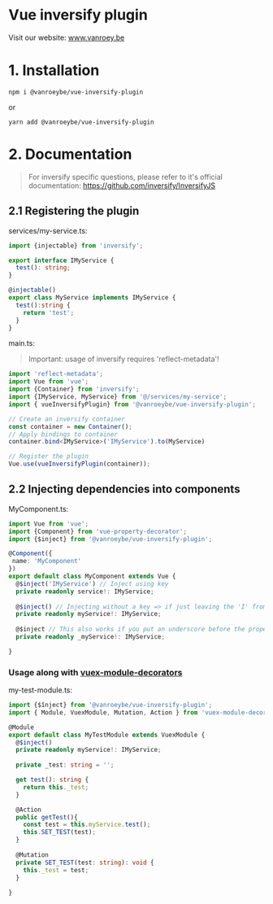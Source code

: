 # Vue inversify plugin
Visit our website: www.vanroey.be

# 1. Installation
`npm i @vanroeybe/vue-inversify-plugin`

or

`yarn add @vanroeybe/vue-inversify-plugin`

# 2. Documentation
> For inversify specific questions, please refer to it's official documentation: https://github.com/inversify/InversifyJS 
## 2.1 Registering the plugin

services/my-service.ts:
```typescript
import {injectable} from 'inversify';

export interface IMyService { 
  test(): string;
}

@injectable()
export class MyService implements IMyService {
  test():string {
    return 'test';
  }
}
```

main.ts: 
> Important: usage of inversify requires 'reflect-metadata'!
```typescript
import 'reflect-metadata';
import Vue from 'vue';
import {Container} from 'inversify';
import {IMyService, MyService} from '@/services/my-service';
import { vueInversifyPlugin} from '@vanroeybe/vue-inversify-plugin';

// Create an inversify container
const container = new Container();
// Apply bindings to container
container.bind<IMyService>('IMyService').to(MyService)

// Register the plugin
Vue.use(vueInversifyPlugin(container));
```

## 2.2 Injecting dependencies into components
MyComponent.ts:
```typescript
import Vue from 'vue';
import {Component} from 'vue-property-decorator';
import {$inject} from '@vanroeybe/vue-inversify-plugin';

@Component({
 name: 'MyComponent'
})
export default class MyComponent extends Vue {
  @$inject('IMyService') // Inject using key
  private readonly service!: IMyService;
  
  @$inject() // Injecting without a key => if just leaving the 'I' from the propertyName and the property is in camelCase it will work
  private readonly myService!: IMyService;
  
  @$inject // This also works if you put an underscore before the property name!
  private readonly _myService!: IMyService;

}
```

### Usage along with [vuex-module-decorators](https://github.com/championswimmer/vuex-module-decorators)

my-test-module.ts:
```typescript
import {$înject} from '@vanroeybe/vue-inversify-plugin';
import { Module, VuexModule, Mutation, Action } from 'vuex-module-decorators';

@Module
export default class MyTestModule extends VuexModule {
  @$inject()
  private readonly myService!: IMyService;
  
  private _test: string = '';

  get test(): string {
    return this._test;
  }

  @Action
  public getTest(){
    const test = this.myService.test();  
    this.SET_TEST(test);
  }
  
  @Mutation
  private SET_TEST(test: string): void {
    this._test = test;
  } 
 
}
```
